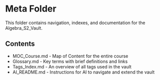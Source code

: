# Meta Folder

This folder contains navigation, indexes, and documentation for the Algebra_S2_Vault.

## Contents
- MOC_Course.md - Map of Content for the entire course
- Glossary.md - Key terms with brief definitions and links
- Tags_Index.md - An overview of all tags used in the vault
- AI_README.md - Instructions for AI to navigate and extend the vault
